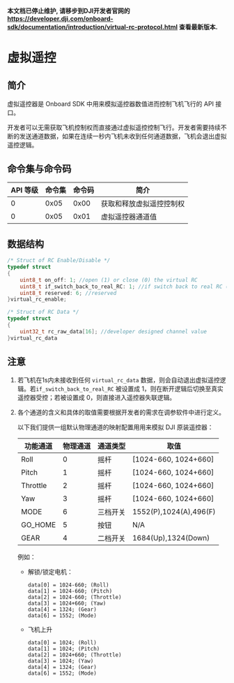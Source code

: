 #### 本文档已停止维护, 请移步到DJI开发者官网的 <https://developer.dji.com/onboard-sdk/documentation/introduction/virtual-rc-protocol.html> 查看最新版本. 

# 虚拟遥控

## 简介

虚拟遥控器是 Onboard SDK 中用来模拟遥控器数值进而控制飞机飞行的 API 接口。

开发者可以无需获取飞机控制权而直接通过虚拟遥控控制飞行。开发者需要持续不断的发送通道数据，如果在连续一秒内飞机未收到任何通道数据，飞机会退出虚拟遥控逻辑。


## 命令集与命令码

|API 等级|命令集|命令码|简介|
|---------|-------|------|-----------|
|0|0x05|0x00|获取和释放虚拟遥控控制权|
|0|0x05|0x01|虚拟遥控器通道值|


## 数据结构

```c
/* Struct of RC Enable/Disable */
typedef struct
{
    uint8_t on_off: 1; //open (1) or close (0) the virtual RC
    uint8_t if_switch_back_to_real_RC: 1; //if switch back to real RC (1) or run RC-lost logic directly (0)
    uint8_t reserved: 6; //reserved
}virtual_rc_enable;

/* Struct of RC Data */
typedef struct
{
    uint32_t rc_raw_data[16]; //developer designed channel value
}virtual_rc_data
```

## 注意

1. 若飞机在1s内未接收到任何 `virtual_rc_data` 数据，则会自动退出虚拟遥控逻辑。若`if_switch_back_to_real_RC` 被设置成 1，则在断开逻辑后切换至真实遥控器受控；若被设置成 0，则直接进入遥控器失联逻辑。

2. 各个通道的含义和具体的取值需要根据开发者的需求在调参软件中进行定义。

    以下我们提供一组默认物理通道的映射配置用用来模拟 DJI 原装遥控器：

    |功能通道|物理通道|通道类型|取值|
    |------|-------|-------|---|
    |Roll|0|摇杆|[1024-660, 1024+660]|
    |Pitch|1|摇杆|[1024-660, 1024+660]|
    |Throttle|2|摇杆|[1024-660, 1024+660]|
    |Yaw|3|摇杆|[1024-660, 1024+660]|
    |MODE|6|三档开关|1552(P),1024(A),496(F)|
    |GO_HOME|5|按钮|N/A|
    |GEAR|4|二档开关|1684(Up),1324(Down)|
    

    例如：
    
    * 解锁/锁定电机：
    
        ```
        data[0] = 1024-660; (Roll)
        data[1] = 1024-660; (Pitch)
        data[2] = 1024-660; (Throttle)
        data[3] = 1024+660; (Yaw)
        data[4] = 1324; (Gear)
        data[6] = 1552; (Mode)
        ```
        
    * 飞机上升
    
        ```
        data[0] = 1024; (Roll)
        data[1] = 1024; (Pitch)
        data[2] = 1024+660; (Throttle)
        data[3] = 1024; (Yaw)
        data[4] = 1324; (Gear)
        data[6] = 1552; (Mode)
        ```
